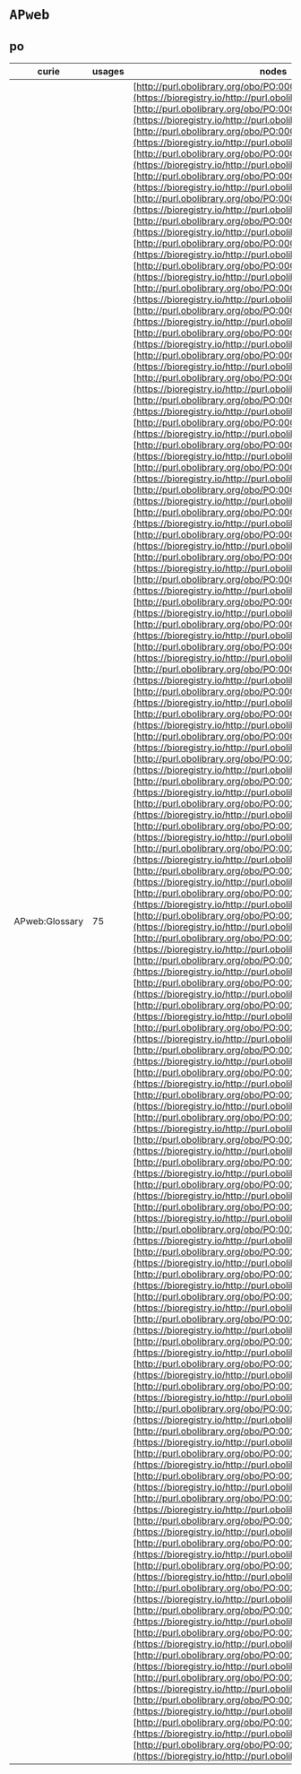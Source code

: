 # `APweb`

## po

| curie          |   usages | nodes                                                                                                                                                                                                                                                                                                                                                                                                                                                                                                                                                                                                                                                                                                                                                                                                                                                                                                                                                                                                                                                                                                                                                                                                                                                                                                                                                                                                                                                                                                                                                                                                                                                                                                                                                                                                                                                                                                                                                                                                                                                                                                                                                                                                                                                                                                                                                                                                                                                                                                                                                                                                                                                                                                                                                                                                                                                                                                                                                                                                                                                                                                                                                                                                                                                                                                                                                                                                                                                                                                                                                                                                                                                                                                                                                                                                                                                                                                                                                                                                                                                                                                                                                                                                                                                                                                                                                                                                                                                                                                                                                                                                                                                                                                                                                                                                                                                                                                                                                                                                                                                                                                                                                                                                                                                                                                                                                                                                                                                                                                                                                                                                                                                                                                                                                                                                                                                                                                                                                                                                                                                                                                                                                                                                                                                                                                                                                                                                                                                                                                                                                                                                                                                                                                                                                                                                                                                                                                                                                                                                                                                                                                                                                                                                                                                                                                                                                                                                                                                                                                                                                                                                                                                                                                                                                                                                                                                                                                                                                                                                                                                                                                                                                                                                                                                                                                                                                                                                                                                                                                                                                                                                                                                               |
|----------------|----------|---------------------------------------------------------------------------------------------------------------------------------------------------------------------------------------------------------------------------------------------------------------------------------------------------------------------------------------------------------------------------------------------------------------------------------------------------------------------------------------------------------------------------------------------------------------------------------------------------------------------------------------------------------------------------------------------------------------------------------------------------------------------------------------------------------------------------------------------------------------------------------------------------------------------------------------------------------------------------------------------------------------------------------------------------------------------------------------------------------------------------------------------------------------------------------------------------------------------------------------------------------------------------------------------------------------------------------------------------------------------------------------------------------------------------------------------------------------------------------------------------------------------------------------------------------------------------------------------------------------------------------------------------------------------------------------------------------------------------------------------------------------------------------------------------------------------------------------------------------------------------------------------------------------------------------------------------------------------------------------------------------------------------------------------------------------------------------------------------------------------------------------------------------------------------------------------------------------------------------------------------------------------------------------------------------------------------------------------------------------------------------------------------------------------------------------------------------------------------------------------------------------------------------------------------------------------------------------------------------------------------------------------------------------------------------------------------------------------------------------------------------------------------------------------------------------------------------------------------------------------------------------------------------------------------------------------------------------------------------------------------------------------------------------------------------------------------------------------------------------------------------------------------------------------------------------------------------------------------------------------------------------------------------------------------------------------------------------------------------------------------------------------------------------------------------------------------------------------------------------------------------------------------------------------------------------------------------------------------------------------------------------------------------------------------------------------------------------------------------------------------------------------------------------------------------------------------------------------------------------------------------------------------------------------------------------------------------------------------------------------------------------------------------------------------------------------------------------------------------------------------------------------------------------------------------------------------------------------------------------------------------------------------------------------------------------------------------------------------------------------------------------------------------------------------------------------------------------------------------------------------------------------------------------------------------------------------------------------------------------------------------------------------------------------------------------------------------------------------------------------------------------------------------------------------------------------------------------------------------------------------------------------------------------------------------------------------------------------------------------------------------------------------------------------------------------------------------------------------------------------------------------------------------------------------------------------------------------------------------------------------------------------------------------------------------------------------------------------------------------------------------------------------------------------------------------------------------------------------------------------------------------------------------------------------------------------------------------------------------------------------------------------------------------------------------------------------------------------------------------------------------------------------------------------------------------------------------------------------------------------------------------------------------------------------------------------------------------------------------------------------------------------------------------------------------------------------------------------------------------------------------------------------------------------------------------------------------------------------------------------------------------------------------------------------------------------------------------------------------------------------------------------------------------------------------------------------------------------------------------------------------------------------------------------------------------------------------------------------------------------------------------------------------------------------------------------------------------------------------------------------------------------------------------------------------------------------------------------------------------------------------------------------------------------------------------------------------------------------------------------------------------------------------------------------------------------------------------------------------------------------------------------------------------------------------------------------------------------------------------------------------------------------------------------------------------------------------------------------------------------------------------------------------------------------------------------------------------------------------------------------------------------------------------------------------------------------------------------------------------------------------------------------------------------------------------------------------------------------------------------------------------------------------------------------------------------------------------------------------------------------------------------------------------------------------------------------------------------------------------------------------------------------------------------------------------------------------------------------------------------------------------------------------------------------------------------------------------------------------------------------------------------------------------------------------------------------------------------------------------------------------------------------------------------------------------------------------------------------------------------------------------------------------------------------------------------------------------------------------------------------------------------------------------------|
| APweb:Glossary |       75 | [http://purl.obolibrary.org/obo/PO:0001081](https://bioregistry.io/http://purl.obolibrary.org/obo/PO:0001081), [http://purl.obolibrary.org/obo/PO:0001180](https://bioregistry.io/http://purl.obolibrary.org/obo/PO:0001180), [http://purl.obolibrary.org/obo/PO:0003024](https://bioregistry.io/http://purl.obolibrary.org/obo/PO:0003024), [http://purl.obolibrary.org/obo/PO:0004701](https://bioregistry.io/http://purl.obolibrary.org/obo/PO:0004701), [http://purl.obolibrary.org/obo/PO:0004702](https://bioregistry.io/http://purl.obolibrary.org/obo/PO:0004702), [http://purl.obolibrary.org/obo/PO:0005007](https://bioregistry.io/http://purl.obolibrary.org/obo/PO:0005007), [http://purl.obolibrary.org/obo/PO:0009013](https://bioregistry.io/http://purl.obolibrary.org/obo/PO:0009013), [http://purl.obolibrary.org/obo/PO:0009026](https://bioregistry.io/http://purl.obolibrary.org/obo/PO:0009026), [http://purl.obolibrary.org/obo/PO:0009027](https://bioregistry.io/http://purl.obolibrary.org/obo/PO:0009027), [http://purl.obolibrary.org/obo/PO:0009028](https://bioregistry.io/http://purl.obolibrary.org/obo/PO:0009028), [http://purl.obolibrary.org/obo/PO:0009029](https://bioregistry.io/http://purl.obolibrary.org/obo/PO:0009029), [http://purl.obolibrary.org/obo/PO:0009030](https://bioregistry.io/http://purl.obolibrary.org/obo/PO:0009030), [http://purl.obolibrary.org/obo/PO:0009031](https://bioregistry.io/http://purl.obolibrary.org/obo/PO:0009031), [http://purl.obolibrary.org/obo/PO:0009032](https://bioregistry.io/http://purl.obolibrary.org/obo/PO:0009032), [http://purl.obolibrary.org/obo/PO:0009037](https://bioregistry.io/http://purl.obolibrary.org/obo/PO:0009037), [http://purl.obolibrary.org/obo/PO:0009038](https://bioregistry.io/http://purl.obolibrary.org/obo/PO:0009038), [http://purl.obolibrary.org/obo/PO:0009043](https://bioregistry.io/http://purl.obolibrary.org/obo/PO:0009043), [http://purl.obolibrary.org/obo/PO:0009051](https://bioregistry.io/http://purl.obolibrary.org/obo/PO:0009051), [http://purl.obolibrary.org/obo/PO:0009054](https://bioregistry.io/http://purl.obolibrary.org/obo/PO:0009054), [http://purl.obolibrary.org/obo/PO:0009066](https://bioregistry.io/http://purl.obolibrary.org/obo/PO:0009066), [http://purl.obolibrary.org/obo/PO:0009068](https://bioregistry.io/http://purl.obolibrary.org/obo/PO:0009068), [http://purl.obolibrary.org/obo/PO:0009069](https://bioregistry.io/http://purl.obolibrary.org/obo/PO:0009069), [http://purl.obolibrary.org/obo/PO:0009072](https://bioregistry.io/http://purl.obolibrary.org/obo/PO:0009072), [http://purl.obolibrary.org/obo/PO:0009073](https://bioregistry.io/http://purl.obolibrary.org/obo/PO:0009073), [http://purl.obolibrary.org/obo/PO:0009074](https://bioregistry.io/http://purl.obolibrary.org/obo/PO:0009074), [http://purl.obolibrary.org/obo/PO:0009077](https://bioregistry.io/http://purl.obolibrary.org/obo/PO:0009077), [http://purl.obolibrary.org/obo/PO:0009078](https://bioregistry.io/http://purl.obolibrary.org/obo/PO:0009078), [http://purl.obolibrary.org/obo/PO:0009084](https://bioregistry.io/http://purl.obolibrary.org/obo/PO:0009084), [http://purl.obolibrary.org/obo/PO:0009088](https://bioregistry.io/http://purl.obolibrary.org/obo/PO:0009088), [http://purl.obolibrary.org/obo/PO:0009089](https://bioregistry.io/http://purl.obolibrary.org/obo/PO:0009089), [http://purl.obolibrary.org/obo/PO:0020001](https://bioregistry.io/http://purl.obolibrary.org/obo/PO:0020001), [http://purl.obolibrary.org/obo/PO:0020006](https://bioregistry.io/http://purl.obolibrary.org/obo/PO:0020006), [http://purl.obolibrary.org/obo/PO:0020008](https://bioregistry.io/http://purl.obolibrary.org/obo/PO:0020008), [http://purl.obolibrary.org/obo/PO:0020009](https://bioregistry.io/http://purl.obolibrary.org/obo/PO:0020009), [http://purl.obolibrary.org/obo/PO:0020010](https://bioregistry.io/http://purl.obolibrary.org/obo/PO:0020010), [http://purl.obolibrary.org/obo/PO:0020011](https://bioregistry.io/http://purl.obolibrary.org/obo/PO:0020011), [http://purl.obolibrary.org/obo/PO:0020012](https://bioregistry.io/http://purl.obolibrary.org/obo/PO:0020012), [http://purl.obolibrary.org/obo/PO:0020013](https://bioregistry.io/http://purl.obolibrary.org/obo/PO:0020013), [http://purl.obolibrary.org/obo/PO:0020014](https://bioregistry.io/http://purl.obolibrary.org/obo/PO:0020014), [http://purl.obolibrary.org/obo/PO:0020015](https://bioregistry.io/http://purl.obolibrary.org/obo/PO:0020015), [http://purl.obolibrary.org/obo/PO:0020016](https://bioregistry.io/http://purl.obolibrary.org/obo/PO:0020016), [http://purl.obolibrary.org/obo/PO:0020017](https://bioregistry.io/http://purl.obolibrary.org/obo/PO:0020017), [http://purl.obolibrary.org/obo/PO:0020019](https://bioregistry.io/http://purl.obolibrary.org/obo/PO:0020019), [http://purl.obolibrary.org/obo/PO:0020021](https://bioregistry.io/http://purl.obolibrary.org/obo/PO:0020021), [http://purl.obolibrary.org/obo/PO:0020022](https://bioregistry.io/http://purl.obolibrary.org/obo/PO:0020022), [http://purl.obolibrary.org/obo/PO:0020023](https://bioregistry.io/http://purl.obolibrary.org/obo/PO:0020023), [http://purl.obolibrary.org/obo/PO:0020024](https://bioregistry.io/http://purl.obolibrary.org/obo/PO:0020024), [http://purl.obolibrary.org/obo/PO:0020029](https://bioregistry.io/http://purl.obolibrary.org/obo/PO:0020029), [http://purl.obolibrary.org/obo/PO:0020038](https://bioregistry.io/http://purl.obolibrary.org/obo/PO:0020038), [http://purl.obolibrary.org/obo/PO:0020043](https://bioregistry.io/http://purl.obolibrary.org/obo/PO:0020043), [http://purl.obolibrary.org/obo/PO:0020044](https://bioregistry.io/http://purl.obolibrary.org/obo/PO:0020044), [http://purl.obolibrary.org/obo/PO:0020045](https://bioregistry.io/http://purl.obolibrary.org/obo/PO:0020045), [http://purl.obolibrary.org/obo/PO:0020046](https://bioregistry.io/http://purl.obolibrary.org/obo/PO:0020046), [http://purl.obolibrary.org/obo/PO:0020048](https://bioregistry.io/http://purl.obolibrary.org/obo/PO:0020048), [http://purl.obolibrary.org/obo/PO:0020049](https://bioregistry.io/http://purl.obolibrary.org/obo/PO:0020049), [http://purl.obolibrary.org/obo/PO:0020050](https://bioregistry.io/http://purl.obolibrary.org/obo/PO:0020050), [http://purl.obolibrary.org/obo/PO:0020051](https://bioregistry.io/http://purl.obolibrary.org/obo/PO:0020051), [http://purl.obolibrary.org/obo/PO:0020052](https://bioregistry.io/http://purl.obolibrary.org/obo/PO:0020052), [http://purl.obolibrary.org/obo/PO:0020053](https://bioregistry.io/http://purl.obolibrary.org/obo/PO:0020053), [http://purl.obolibrary.org/obo/PO:0020055](https://bioregistry.io/http://purl.obolibrary.org/obo/PO:0020055), [http://purl.obolibrary.org/obo/PO:0020056](https://bioregistry.io/http://purl.obolibrary.org/obo/PO:0020056), [http://purl.obolibrary.org/obo/PO:0020057](https://bioregistry.io/http://purl.obolibrary.org/obo/PO:0020057), [http://purl.obolibrary.org/obo/PO:0020058](https://bioregistry.io/http://purl.obolibrary.org/obo/PO:0020058), [http://purl.obolibrary.org/obo/PO:0020064](https://bioregistry.io/http://purl.obolibrary.org/obo/PO:0020064), [http://purl.obolibrary.org/obo/PO:0020065](https://bioregistry.io/http://purl.obolibrary.org/obo/PO:0020065), [http://purl.obolibrary.org/obo/PO:0020084](https://bioregistry.io/http://purl.obolibrary.org/obo/PO:0020084), [http://purl.obolibrary.org/obo/PO:0020086](https://bioregistry.io/http://purl.obolibrary.org/obo/PO:0020086), [http://purl.obolibrary.org/obo/PO:0020092](https://bioregistry.io/http://purl.obolibrary.org/obo/PO:0020092), [http://purl.obolibrary.org/obo/PO:0020093](https://bioregistry.io/http://purl.obolibrary.org/obo/PO:0020093), [http://purl.obolibrary.org/obo/PO:0020095](https://bioregistry.io/http://purl.obolibrary.org/obo/PO:0020095), [http://purl.obolibrary.org/obo/PO:0020097](https://bioregistry.io/http://purl.obolibrary.org/obo/PO:0020097), [http://purl.obolibrary.org/obo/PO:0020100](https://bioregistry.io/http://purl.obolibrary.org/obo/PO:0020100), [http://purl.obolibrary.org/obo/PO:0020105](https://bioregistry.io/http://purl.obolibrary.org/obo/PO:0020105), [http://purl.obolibrary.org/obo/PO:0020110](https://bioregistry.io/http://purl.obolibrary.org/obo/PO:0020110), [http://purl.obolibrary.org/obo/PO:0020141](https://bioregistry.io/http://purl.obolibrary.org/obo/PO:0020141) |
